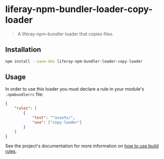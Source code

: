 # liferay-npm-bundler-loader-copy-loader

> A liferay-npm-bundler loader that copies files.

## Installation

```sh
npm install --save-dev liferay-npm-bundler-loader-copy-loader
```

## Usage

In order to use this loader you must declare a rule in your module's `.npmbundlerrc` file:

```json
{
	"rules": [
		{
			"test": "^assets/",
			"use": ["copy-loader"]
		}
	]
}
```

See the project's documentation for more information on
[how to use build rules](https://github.com/liferay/liferay-frontend-projects/tree/master/maintenance/projects/js-toolkit/docs/How-to-use-build-rules.md).
